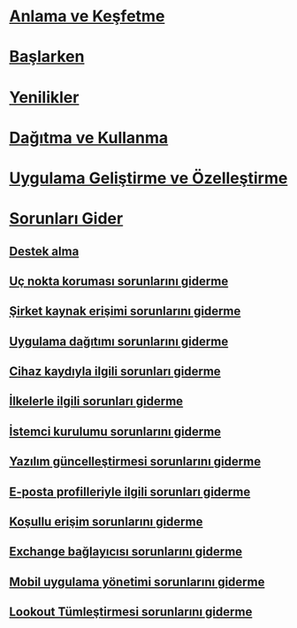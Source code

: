 # [Anlama ve Keşfetme](/intune/understand-explore/introduction-to-microsoft-intune)
# [Başlarken](/intune/get-started/what-to-know-before-you-start-microsoft-intune)
# [Yenilikler](/intune/whats-new/whats-new-in-microsoft-intune)
<!-- # [Plan and Design](/intune/plan-design/ways-to-do-enterprise-mobility) -->
# [Dağıtma ve Kullanma](/intune/deploy-use/overview-of-device-and-app-lifecycles-in-microsoft-intune)
# [Uygulama Geliştirme ve Özelleştirme](/intune/develop/intune-app-sdk)

# [Sorunları Gider](general-troubleshooting-tips-for-microsoft-intune.md)
## [Destek alma](how-to-get-support-for-microsoft-intune.md)
## [Uç nokta koruması sorunlarını giderme](Troubleshoot-Endpoint-Protection-in-microsoft-intune.md)
## [Şirket kaynak erişimi sorunlarını giderme](Troubleshoot-company-resource-access-problems-with-microsoft-intune.md)
## [Uygulama dağıtımı sorunlarını giderme](Troubleshoot-app-deployment-problems-in-microsoft-intune.md)
## [Cihaz kaydıyla ilgili sorunları giderme](troubleshoot-device-enrollment-in-intune.md)
## [İlkelerle ilgili sorunları giderme](Troubleshoot-policies-in-microsoft-intune.md)
## [İstemci kurulumu sorunlarını giderme](Troubleshoot-client-setup-in-microsoft-intune.md)
## [Yazılım güncelleştirmesi sorunlarını giderme](Troubleshoot-software-updates-in-microsoft-intune.md)
## [E-posta profilleriyle ilgili sorunları giderme](Troubleshoot-email-profiles-in-microsoft-intune.md)
## [Koşullu erişim sorunlarını giderme](troubleshoot-conditional-access.md)
## [Exchange bağlayıcısı sorunlarını giderme](troubleshoot-exchange-connector.md)

## [Mobil uygulama yönetimi sorunlarını giderme](troubleshoot-mam.md)

## [Lookout Tümleştirmesi sorunlarını giderme](troubleshooting-lookout-integration.md)


<!--HONumber=Sep16_HO5-->


